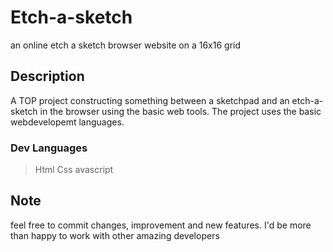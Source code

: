 # Etch-a-sketch
an online etch a sketch browser website on a 16x16 grid
## Description
A TOP project constructing something between a sketchpad and an etch-a-sketch in the browser using the basic web tools. 
The project uses the basic webdevelopemt languages.
### Dev Languages
> Html
> Css
> avascript
## Note
feel free to commit changes, improvement and new features. I'd be more than happy to work with other amazing developers
